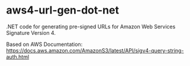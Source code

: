 # aws4-url-gen-dot-net
.NET code for generating pre-signed URLs for Amazon Web Services Signature Version 4.

Based on AWS Documentation: https://docs.aws.amazon.com/AmazonS3/latest/API/sigv4-query-string-auth.html
